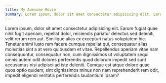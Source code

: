```yaml
---
title: My Awesome Movie
summary: Lorem ipsum, dolor sit amet consectetur adipisicing elit. Earum fugiat quae nihil fugit aperiam,
---
```


Lorem ipsum, dolor sit amet consectetur adipisicing elit. Earum fugiat quae nihil fugit aperiam, repellat dolor, reiciendis pariatur delectus sed deleniti, velit rerum rem aut. Similique alias ex excepturi natus voluptatem hic. Tenetur animi iusto rem facere cumque repellat qui, consequatur alias molestias sint a at vero quibusdam et vitae. Repellendus aperiam vitae nam consequuntur, consequatur non, cum dignissimos ut voluptatem sequi omnis autem odit dolores perferendis quod dolorum impedit sed sunt accusamus nisi adipisci ad iste deleniti. Cumque est atque dolore quae quos optio quidem, sint dignissimos minus non nam reprehenderit rem odit, impedit eligendi veritatis perferendis laudantium ipsam?
